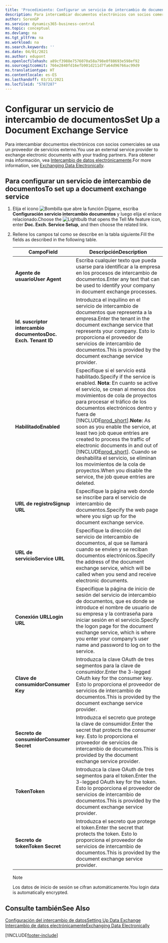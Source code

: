 ```yaml
---
title: 'Procedimiento: Configurar un servicio de intercambio de documentos | Documentos de Microsoft'
description: Para intercambiar documentos electrónicos con socios comerciales se usa un proveedor de servicios externo.
author: SorenGP
ms.service: dynamics365-business-central
ms.topic: conceptual
ms.devlang: na
ms.tgt_pltfrm: na
ms.workload: na
ms.search.keywords: ''
ms.date: 04/01/2021
ms.author: edupont
ms.openlocfilehash: a89cf3988e7576070a58a798e0f88693e598ef92
ms.sourcegitcommit: 766e2840fd16efb901d211d7fa64d96766ac99d9
ms.translationtype: HT
ms.contentlocale: es-ES
ms.lasthandoff: 03/31/2021
ms.locfileid: "5787287"
---
```

# <a name="set-up-a-document-exchange-service"></a><span data-ttu-id="08909-103">Configurar un servicio de intercambio de documentos</span><span class="sxs-lookup"><span data-stu-id="08909-103">Set Up a Document Exchange Service</span></span>
<span data-ttu-id="08909-104">Para intercambiar documentos electrónicos con socios comerciales se usa un proveedor de servicios externo.</span><span class="sxs-lookup"><span data-stu-id="08909-104">You use an external service provider to exchange electronic documents with your trading partners.</span></span> <span data-ttu-id="08909-105">Para obtener más información, vea [Intercambio de datos electrónicamente](across-data-exchange.md).</span><span class="sxs-lookup"><span data-stu-id="08909-105">For more information, see [Exchanging Data Electronically](across-data-exchange.md).</span></span>  

## <a name="to-set-up-a-document-exchange-service"></a><span data-ttu-id="08909-106">Para configurar un servicio de intercambio de documentos</span><span class="sxs-lookup"><span data-stu-id="08909-106">To set up a document exchange service</span></span>  
1. <span data-ttu-id="08909-107">Elija el icono ![Bombilla que abre la función Dígame](media/ui-search/search_small.png "Dígame qué desea hacer"), escriba **Configuración servicio intercambio documentos** y luego elija el enlace relacionado.</span><span class="sxs-lookup"><span data-stu-id="08909-107">Choose the ![Lightbulb that opens the Tell Me feature](media/ui-search/search_small.png "Tell me what you want to do") icon, enter **Doc. Exch. Service Setup**, and then choose the related link.</span></span>  
2. <span data-ttu-id="08909-108">Rellene los campos tal como se describe en la tabla siguiente.</span><span class="sxs-lookup"><span data-stu-id="08909-108">Fill the fields as described in the following table.</span></span>  

    |<span data-ttu-id="08909-109">Campo</span><span class="sxs-lookup"><span data-stu-id="08909-109">Field</span></span>|<span data-ttu-id="08909-110">Descripción</span><span class="sxs-lookup"><span data-stu-id="08909-110">Description</span></span>|  
    |---------------------------------|---------------------------------------|  
    |<span data-ttu-id="08909-111">**Agente de usuario**</span><span class="sxs-lookup"><span data-stu-id="08909-111">**User Agent**</span></span>|<span data-ttu-id="08909-112">Escriba cualquier texto que pueda usarse para identificar a la empresa en los procesos de intercambio de documentos.</span><span class="sxs-lookup"><span data-stu-id="08909-112">Enter any text that can be used to identify your company in document exchange processes.</span></span>|  
    |<span data-ttu-id="08909-113">**Id. suscriptor intercambio documentos**</span><span class="sxs-lookup"><span data-stu-id="08909-113">**Doc. Exch. Tenant ID**</span></span>|<span data-ttu-id="08909-114">Introduzca el inquilino en el servicio de intercambio de documentos que representa a la empresa.</span><span class="sxs-lookup"><span data-stu-id="08909-114">Enter the tenant in the document exchange service that represents your company.</span></span> <span data-ttu-id="08909-115">Esto lo proporciona el proveedor de servicios de intercambio de documentos.</span><span class="sxs-lookup"><span data-stu-id="08909-115">This is provided by the document exchange service provider.</span></span>|  
    |<span data-ttu-id="08909-116">**Habilitado**</span><span class="sxs-lookup"><span data-stu-id="08909-116">**Enabled**</span></span>|<span data-ttu-id="08909-117">Especifique si el servicio está habilitado.</span><span class="sxs-lookup"><span data-stu-id="08909-117">Specify if the service is enabled.</span></span> <span data-ttu-id="08909-118">**Nota**: En cuanto se active el servicio, se crean al menos dos movimientos de cola de proyectos para procesar el tráfico de los documentos electrónicos dentro y fuera de [!INCLUDE[prod_short](includes/prod_short.md)].</span><span class="sxs-lookup"><span data-stu-id="08909-118">**Note:**  As soon as you enable the service, at least two job queue entries are created to process the traffic of electronic documents in and out of [!INCLUDE[prod_short](includes/prod_short.md)].</span></span> <span data-ttu-id="08909-119">Cuando se deshabilita el servicio, se eliminan los movimientos de la cola de proyectos.</span><span class="sxs-lookup"><span data-stu-id="08909-119">When you disable the service, the job queue entries are deleted.</span></span>|  
    |<span data-ttu-id="08909-120">**URL de registro**</span><span class="sxs-lookup"><span data-stu-id="08909-120">**Signup URL**</span></span>|<span data-ttu-id="08909-121">Especifique la página web donde se inscribe para el servicio de intercambio de documentos.</span><span class="sxs-lookup"><span data-stu-id="08909-121">Specify the web page where you sign up for the document exchange service.</span></span>|  
    |<span data-ttu-id="08909-122">**URL de servicio**</span><span class="sxs-lookup"><span data-stu-id="08909-122">**Service URL**</span></span>|<span data-ttu-id="08909-123">Especifique la dirección del servicio de intercambio de documentos, al que se llamará cuando se envíen y se reciban documentos electrónicos.</span><span class="sxs-lookup"><span data-stu-id="08909-123">Specify the address of the document exchange service, which will be called when you send and receive electronic documents.</span></span>|  
    |<span data-ttu-id="08909-124">**Conexión URL**</span><span class="sxs-lookup"><span data-stu-id="08909-124">**Login URL**</span></span>|<span data-ttu-id="08909-125">Especifique la página de inicio de sesión del servicio de intercambio de documentos, que es donde se introduce el nombre de usuario de su empresa y la contraseña para iniciar sesión en el servicio.</span><span class="sxs-lookup"><span data-stu-id="08909-125">Specify the logon page for the document exchange service, which is where you enter your company’s user name and password to log on to the service.</span></span>|  
    |<span data-ttu-id="08909-126">**Clave de consumidor**</span><span class="sxs-lookup"><span data-stu-id="08909-126">**Consumer Key**</span></span>|<span data-ttu-id="08909-127">Introduzca la clave OAuth de tres segmentos para la clave de consumidor.</span><span class="sxs-lookup"><span data-stu-id="08909-127">Enter the 3-legged OAuth key for the consumer key.</span></span> <span data-ttu-id="08909-128">Esto lo proporciona el proveedor de servicios de intercambio de documentos.</span><span class="sxs-lookup"><span data-stu-id="08909-128">This is provided by the document exchange service provider.</span></span>|  
    |<span data-ttu-id="08909-129">**Secreto de consumidor**</span><span class="sxs-lookup"><span data-stu-id="08909-129">**Consumer Secret**</span></span>|<span data-ttu-id="08909-130">Introduzca el secreto que protege la clave de consumidor.</span><span class="sxs-lookup"><span data-stu-id="08909-130">Enter the secret that protects the consumer key.</span></span> <span data-ttu-id="08909-131">Esto lo proporciona el proveedor de servicios de intercambio de documentos.</span><span class="sxs-lookup"><span data-stu-id="08909-131">This is provided by the document exchange service provider.</span></span>|  
    |<span data-ttu-id="08909-132">**Token**</span><span class="sxs-lookup"><span data-stu-id="08909-132">**Token**</span></span>|<span data-ttu-id="08909-133">Introduzca la clave OAuth de tres segmentos para el token.</span><span class="sxs-lookup"><span data-stu-id="08909-133">Enter the 3-legged OAuth key for the token.</span></span> <span data-ttu-id="08909-134">Esto lo proporciona el proveedor de servicios de intercambio de documentos.</span><span class="sxs-lookup"><span data-stu-id="08909-134">This is provided by the document exchange service provider.</span></span>|  
    |<span data-ttu-id="08909-135">**Secreto de token**</span><span class="sxs-lookup"><span data-stu-id="08909-135">**Token Secret**</span></span>|<span data-ttu-id="08909-136">Introduzca el secreto que protege el token.</span><span class="sxs-lookup"><span data-stu-id="08909-136">Enter the secret that protects the token.</span></span> <span data-ttu-id="08909-137">Esto lo proporciona el proveedor de servicios de intercambio de documentos.</span><span class="sxs-lookup"><span data-stu-id="08909-137">This is provided by the document exchange service provider.</span></span>|  

    > [!NOTE]  
    > <span data-ttu-id="08909-138">Los datos de inicio de sesión se cifran automáticamente.</span><span class="sxs-lookup"><span data-stu-id="08909-138">You login data is automatically encrypted.</span></span>

## <a name="see-also"></a><span data-ttu-id="08909-139">Consulte también</span><span class="sxs-lookup"><span data-stu-id="08909-139">See Also</span></span>  
[<span data-ttu-id="08909-140">Configuración del intercambio de datos</span><span class="sxs-lookup"><span data-stu-id="08909-140">Setting Up Data Exchange</span></span>](across-set-up-data-exchange.md)  
[<span data-ttu-id="08909-141">Intercambio de datos electrónicamente</span><span class="sxs-lookup"><span data-stu-id="08909-141">Exchanging Data Electronically</span></span>](across-data-exchange.md)


[!INCLUDE[footer-include](includes/footer-banner.md)]